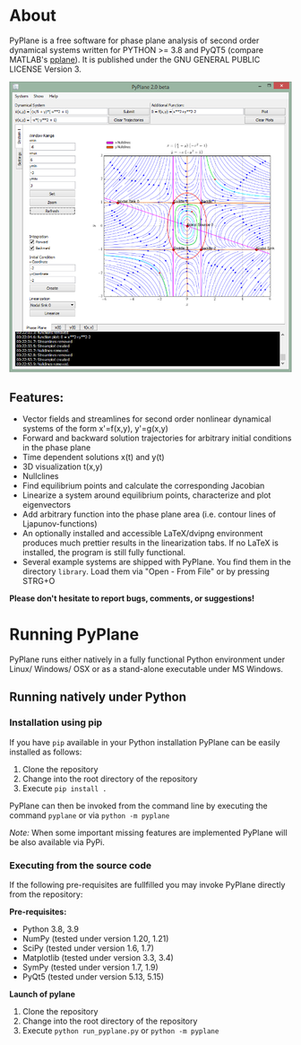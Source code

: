 # About

PyPlane is a free software for phase plane analysis of second order dynamical
systems written for PYTHON >= 3.8 and PyQT5 (compare MATLAB's
[pplane](https://www.mathworks.com/matlabcentral/fileexchange/61636-pplane)). It
is published under the GNU GENERAL PUBLIC LICENSE Version 3.

![Screenshot](pyplane/resources/pyplane_screenshot.png?raw=true)

## Features:

* Vector fields and streamlines for second order nonlinear dynamical systems of
  the form x'=f(x,y), y'=g(x,y)
* Forward and backward solution trajectories for arbitrary initial conditions in
  the phase plane
* Time dependent solutions x(t) and y(t)
* 3D visualization t(x,y)
* Nullclines
* Find equilibrium points and calculate the corresponding Jacobian
* Linearize a system around equilibrium points, characterize and plot
  eigenvectors
* Add arbitrary function into the phase plane area (i.e. contour lines of
  Ljapunov-functions)
* An optionally installed and accessible LaTeX/dvipng environment produces much
  prettier results in the linearization tabs. If no LaTeX is installed, the
  program is still fully functional.
* Several example systems are shipped with PyPlane. You find them in the
  directory `library`. Load them via "Open - From File" or by pressing STRG+O

**Please don't hesitate to report bugs, comments, or suggestions!**

# Running PyPlane

PyPlane runs either natively in a fully functional Python environment under
Linux/ Windows/ OSX or as a stand-alone executable under MS Windows.

## Running natively under Python

### Installation using pip

If you have `pip` available in your Python installation PyPlane can be easily
installed as follows:

1. Clone the repository
2. Change into the root directory of the repository
3. Execute `pip install .`

PyPlane can then be invoked from the command line by executing the command
`pyplane` or via `python -m pyplane`

*Note:* When some important missing features are implemented PyPlane will be
also available via PyPi.

### Executing from the source code

If the following pre-requisites are fullfilled you may invoke PyPlane directly
from the repository:

**Pre-requisites:**

* Python 3.8, 3.9
* NumPy (tested under version 1.20, 1.21)
* SciPy (tested under version 1.6, 1.7)
* Matplotlib (tested under version 3.3, 3.4)
* SymPy (tested under version 1.7, 1.9)
* PyQt5 (tested under version 5.13, 5.15)

**Launch of pylane**

1. Clone the repository
2. Change into the root directory of the repository
3. Execute `python run_pyplane.py` or `python -m pyplane`




